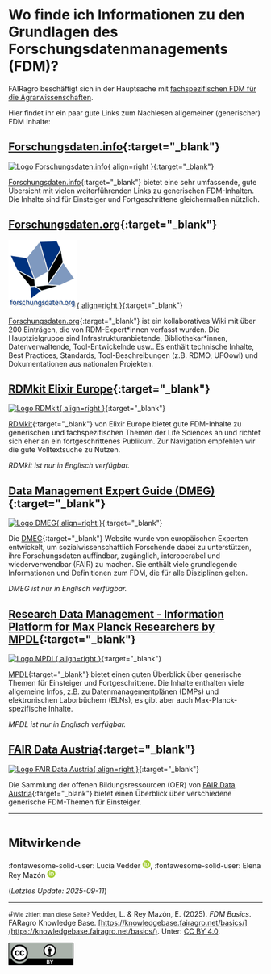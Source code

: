 # Wo finde ich Informationen zu den Grundlagen des Forschungsdatenmanagements (FDM)?

FAIRagro beschäftigt sich in der Hauptsache mit [fachspezifischen FDM für die Agrarwissenschaften](rdm/specific_data.md).

Hier findet ihr ein paar gute Links zum Nachlesen allgemeiner (generischer) FDM Inhalte:


## [Forschungsdaten.info](https://forschungsdaten.info/){:target="_blank"}
[![Logo Forschungsdaten.info](images/Logo_ForschungsdatenInfo.png){ align=right }](https://forschungsdaten.info/){:target="_blank"}

[Forschungsdaten.info](https://forschungsdaten.info/){:target="_blank"} bietet eine sehr umfassende, gute Übersicht mit vielen weiterführenden Links zu generischen FDM-Inhalten.
Die Inhalte sind für Einsteiger und Fortgeschrittene gleichermaßen nützlich.


## [Forschungsdaten.org](https://www.forschungsdaten.org/){:target="_blank"}
[![Logo Forschungsdaten.org](images/Logo_ForschungsdatenOrg.png){ align=right }](https://www.forschungsdaten.org/){:target="_blank"}

[Forschungsdaten.org](https://www.forschungsdaten.org/){:target="_blank"} ist ein kollaboratives Wiki mit über 200 Einträgen, die von RDM-Expert\*innen verfasst wurden.
Die Hauptzielgruppe sind Infrastrukturanbietende, Bibliothekar\*innen, Datenverwaltende, Tool-Entwickelnde usw..
Es enthält technische Inhalte, Best Practices, Standards, Tool-Beschreibungen (z.B. RDMO, UFOowl) und Dokumentationen aus nationalen Projekten.


## [RDMkit Elixir Europe](https://rdmkit.elixir-europe.org){:target="_blank"}
[![Logo RDMkit](images/Logo_RDMkit.png){ align=right }](https://rdmkit.elixir-europe.org){:target="_blank"}

[RDMkit](https://rdmkit.elixir-europe.org){:target="_blank"} von Elixir Europe bietet gute FDM-Inhalte zu generischen und fachspezifischen Themen der Life Sciences an und richtet sich eher an ein fortgeschrittenes Publikum.
Zur Navigation empfehlen wir die gute Volltextsuche zu Nutzen.

_RDMkit ist nur in Englisch verfügbar._


## [Data Management Expert Guide (DMEG)](https://dmeg.cessda.eu){:target="_blank"}
[![Logo DMEG](images/Logo_DMEG.png){ align=right }](https://dmeg.cessda.eu){:target="_blank"}

Die [DMEG](https://dmeg.cessda.eu){:target="_blank"} Website wurde von europäischen Experten entwickelt, um sozialwissenschaftlich Forschende dabei zu unterstützen, ihre Forschungsdaten auffindbar, zugänglich, interoperabel und wiederverwendbar (FAIR) zu machen.
Sie enthält viele grundlegende Informationen und Definitionen zum FDM, die für alle Disziplinen gelten.

_DMEG ist nur in Englisch verfügbar._


## [Research Data Management - Information Platform for Max Planck Researchers by MPDL](https://rdm.mpdl.mpg.de){:target="_blank"}
[![Logo MPDL](images/Logo_MPDL.png){ align=right }](https://rdm.mpdl.mpg.de){:target="_blank"}

[MPDL](https://rdm.mpdl.mpg.de){:target="_blank"} bietet einen guten Überblick über generische Themen für Einsteiger und Fortgeschrittene.
Die Inhalte enthalten viele allgemeine Infos, z.B. zu Datenmanagementplänen (DMPs) und elektronischen Laborbüchern (ELNs), es gibt aber auch Max-Planck-spezifische Inhalte.

_MPDL ist nur in Englisch verfügbar._


## [FAIR Data Austria](https://fair-office.at/lernen-sie-mehr/){:target="_blank"}
[![Logo FAIR Data Austria](images/Logo_FAIRDataAustria.png){ align=right }](https://fair-office.at/lernen-sie-mehr/){:target="_blank"}

Die Sammlung der offenen Bildungsressourcen (OER) von [FAIR Data Austria](https://fair-office.at/lernen-sie-mehr/){:target="_blank"} bietet einen Überblick über verschiedene generische FDM-Themen für Einsteiger.



---
# <small>Mitwirkende</small>
:fontawesome-solid-user: Lucia Vedder [![ORCID icon](./images/ORCID-iD_icon_16x16.png)](https://orcid.org/0000-0002-8924-9800), 
:fontawesome-solid-user: Elena Rey Mazón [![ORCID icon](./images/ORCID-iD_icon_16x16.png)](https://orcid.org/0000-0003-4813-5927)

(*Letztes Update: 2025-09-11*)

---
#<small>Wie zitiert man diese Seite?</small>
Vedder, L. & Rey Mazón, E. (2025). *FDM Basics*. FARagro Knowledge Base. [https://knowledgebase.fairagro.net/basics/](https://knowledgebase.fairagro.net/basics/). Unter: [CC BY 4.0](https://creativecommons.org/licenses/by/4.0/).  

[![CC BY Logo](./images/cc-by.png)](https://creativecommons.org/licenses/by/4.0/)
